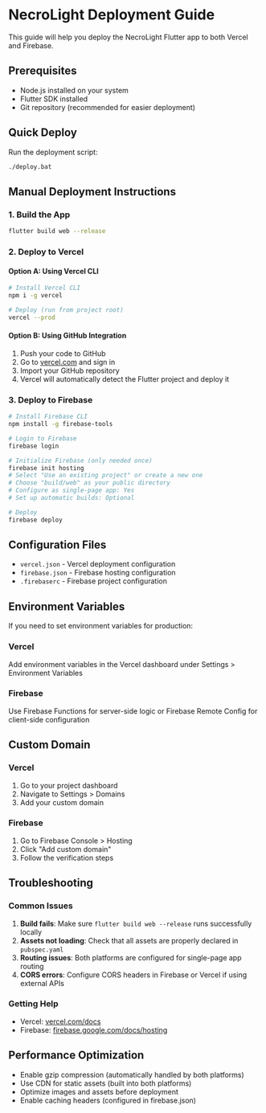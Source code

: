 # NecroLight Deployment Guide

This guide will help you deploy the NecroLight Flutter app to both Vercel and Firebase.

## Prerequisites

- Node.js installed on your system
- Flutter SDK installed
- Git repository (recommended for easier deployment)

## Quick Deploy

Run the deployment script:
```bash
./deploy.bat
```

## Manual Deployment Instructions

### 1. Build the App

```bash
flutter build web --release
```

### 2. Deploy to Vercel

#### Option A: Using Vercel CLI
```bash
# Install Vercel CLI
npm i -g vercel

# Deploy (run from project root)
vercel --prod
```

#### Option B: Using GitHub Integration
1. Push your code to GitHub
2. Go to [vercel.com](https://vercel.com) and sign in
3. Import your GitHub repository
4. Vercel will automatically detect the Flutter project and deploy it

### 3. Deploy to Firebase

```bash
# Install Firebase CLI
npm install -g firebase-tools

# Login to Firebase
firebase login

# Initialize Firebase (only needed once)
firebase init hosting
# Select "Use an existing project" or create a new one
# Choose "build/web" as your public directory
# Configure as single-page app: Yes
# Set up automatic builds: Optional

# Deploy
firebase deploy
```

## Configuration Files

- `vercel.json` - Vercel deployment configuration
- `firebase.json` - Firebase hosting configuration
- `.firebaserc` - Firebase project configuration

## Environment Variables

If you need to set environment variables for production:

### Vercel
Add environment variables in the Vercel dashboard under Settings > Environment Variables

### Firebase
Use Firebase Functions for server-side logic or Firebase Remote Config for client-side configuration

## Custom Domain

### Vercel
1. Go to your project dashboard
2. Navigate to Settings > Domains
3. Add your custom domain

### Firebase
1. Go to Firebase Console > Hosting
2. Click "Add custom domain"
3. Follow the verification steps

## Troubleshooting

### Common Issues

1. **Build fails**: Make sure `flutter build web --release` runs successfully locally
2. **Assets not loading**: Check that all assets are properly declared in `pubspec.yaml`
3. **Routing issues**: Both platforms are configured for single-page app routing
4. **CORS errors**: Configure CORS headers in Firebase or Vercel if using external APIs

### Getting Help

- Vercel: [vercel.com/docs](https://vercel.com/docs)
- Firebase: [firebase.google.com/docs/hosting](https://firebase.google.com/docs/hosting)

## Performance Optimization

- Enable gzip compression (automatically handled by both platforms)
- Use CDN for static assets (built into both platforms)
- Optimize images and assets before deployment
- Enable caching headers (configured in firebase.json)
